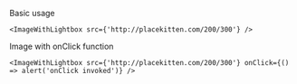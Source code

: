Basic usage

```
<ImageWithLightbox src={'http://placekitten.com/200/300'} />
```

Image with onClick function

```
<ImageWithLightbox src={'http://placekitten.com/200/300'} onClick={() => alert('onClick invoked')} />
```
